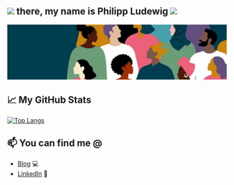 <h2> <img src="https://i.giphy.com/media/v1.Y2lkPTc5MGI3NjExYzAyYWF2MmdxdDM2MnB6d2plZWFoM3NhMGV0NTJheHg4cHk1OG91MyZlcD12MV9pbnRlcm5hbF9naWZfYnlfaWQmY3Q9dHM/nZZGbTmB6H580xXgEa/giphy.gif" width="100"> there, my name is Philipp Ludewig <img src="https://i.giphy.com/media/v1.Y2lkPTc5MGI3NjExaTlkaGwxZGh0YzZoOW0zNmhoN2x6eTRrdnJkamtuMWt2N295cHYyNiZlcD12MV9pbnRlcm5hbF9naWZfYnlfaWQmY3Q9cw/mPGo386UYlmFy/giphy.gif" width="50"></h2>

<img src="./images/tw_banner.jpeg" alt="Banner for some colors"/>

## 📈 My GitHub Stats

[![Top Langs](https://github-readme-stats.vercel.app/api/top-langs/?username=diesdasjenes&layout=compact)](https://github.com/diesdasjenes/github-readme-stats)

## 📫 You can find me @
<!-- YOU-CAN-FIND-ME:START -->
- [Blog](https://blog.philippludewig.de) 💻
- [LinkedIn](https://www.linkedin.com/in/philipp-ludewig-8574aa9b/) 💼
<!-- YOU-CAN-FIND-ME:END -->

<!--
**DiesDasJenes/diesdasjenes** is a ✨ _special_ ✨ repository because its `README.md` (this file) appears on your GitHub profile.

Here are some ideas to get you started:

- 🔭 I’m currently working on ...
- 🌱 I’m currently learning ...
- 👯 I’m looking to collaborate on ...
- 🤔 I’m looking for help with ...
- 💬 Ask me about ...
- 📫 How to reach me: ...
- 😄 Pronouns: ...
- ⚡ Fun fact: ...
-->
